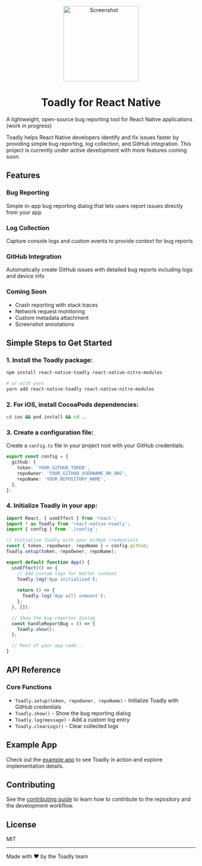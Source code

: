 <p align="center">
  <img src="https://github.com/user-attachments/assets/52d29b6b-c638-4963-bc1b-ac62bf5ee820" alt="Screenshot" height="200">
</p>

<h1 align="center">Toadly for React Native</h1>

A lightweight, open-source bug reporting tool for React Native applications (work in progress)

Toadly helps React Native developers identify and fix issues faster by providing simple bug reporting, log collection, and GitHub integration. This project is currently under active development with more features coming soon.

## Features

### Bug Reporting
Simple in-app bug reporting dialog that lets users report issues directly from your app

### Log Collection
Capture console logs and custom events to provide context for bug reports

### GitHub Integration
Automatically create GitHub issues with detailed bug reports including logs and device info

### Coming Soon
- Crash reporting with stack traces
- Network request monitoring
- Custom metadata attachment
- Screenshot annotations

## Simple Steps to Get Started

### 1. Install the Toadly package:

```sh
npm install react-native-toadly react-native-nitro-modules

# or with yarn
yarn add react-native-toadly react-native-nitro-modules
```

### 2. For iOS, install CocoaPods dependencies:

```sh
cd ios && pod install && cd ..
```

### 3. Create a configuration file:

Create a `config.ts` file in your project root with your GitHub credentials:

```typescript
export const config = {
  github: {
    token: 'YOUR_GITHUB_TOKEN',
    repoOwner: 'YOUR_GITHUB_USERNAME_OR_ORG',
    repoName: 'YOUR_REPOSITORY_NAME',
  },
};
```

### 4. Initialize Toadly in your app:

```typescript
import React, { useEffect } from 'react';
import * as Toadly from 'react-native-toadly';
import { config } from './config';

// Initialize Toadly with your GitHub credentials
const { token, repoOwner, repoName } = config.github;
Toadly.setup(token, repoOwner, repoName);

export default function App() {
  useEffect(() => {
    // Add custom logs for better context
    Toadly.log('App initialized');
    
    return () => {
      Toadly.log('App will unmount');
    };
  }, []);

  // Show the bug reporter dialog
  const handleReportBug = () => {
    Toadly.show();
  };

  // Rest of your app code...
}
```

## API Reference

### Core Functions

- `Toadly.setup(token, repoOwner, repoName)` - Initialize Toadly with GitHub credentials
- `Toadly.show()` - Show the bug reporting dialog
- `Toadly.log(message)` - Add a custom log entry
- `Toadly.clearLogs()` - Clear collected logs

## Example App

Check out the [example app](./example) to see Toadly in action and explore implementation details.

## Contributing

See the [contributing guide](CONTRIBUTING.md) to learn how to contribute to the repository and the development workflow.

## License

MIT

---

Made with ❤️ by the Toadly team
